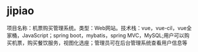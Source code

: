 # jipiao
项目名称：机票购买管理系统。类型：Web网站。技术栈：vue，vue-cil，vue全家桶，JavaScript；spring boot，mybatis，spring MVC，MySQL;用户可以购买机票，购买餐饮服务，视图化选座；管理员可在后台管理系统查看用户信息等
